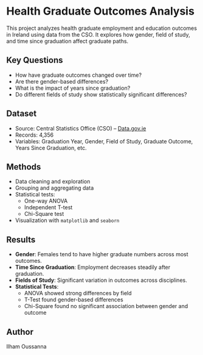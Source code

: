 # Health Graduate Outcomes Analysis

This project analyzes health graduate employment and education outcomes in Ireland using data from the CSO. It explores how gender, field of study, and time since graduation affect graduate paths.

## Key Questions
- How have graduate outcomes changed over time?
- Are there gender-based differences?
- What is the impact of years since graduation?
- Do different fields of study show statistically significant differences?

## Dataset
- Source: Central Statistics Office (CSO) – [Data.gov.ie](https://data.gov.ie/dataset/hgo03-health-graduate-outcomes)
- Records: 4,356
- Variables: Graduation Year, Gender, Field of Study, Graduate Outcome, Years Since Graduation, etc.

## Methods
- Data cleaning and exploration
- Grouping and aggregating data
- Statistical tests:
  - One-way ANOVA
  - Independent T-test
  - Chi-Square test
- Visualization with `matplotlib` and `seaborn`

## Results
- **Gender**: Females tend to have higher graduate numbers across most outcomes.
- **Time Since Graduation**: Employment decreases steadily after graduation.
- **Fields of Study**: Significant variation in outcomes across disciplines.
- **Statistical Tests**:
  - ANOVA showed strong differences by field
  - T-Test found gender-based differences
  - Chi-Square found no significant association between gender and outcome


## Author
Ilham Oussanna 
